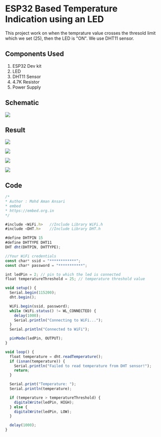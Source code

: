 
# ESP32 Based Temperature Indication using an LED

This project work on when the temprature value crosses the thresold limit which we set (25), then the LED is "ON". We use DHT11 sensor.



## Components Used


1. ESP32 Dev kit
2. LED
3. DHT11 Sensor
4. 4.7K Resistor
5. Power Supply 

## Schematic 

<img src="https://firebasestorage.googleapis.com/v0/b/esp32-temp-indicator.appspot.com/o/schematic.PNG?alt=media&token=370718b6-3ec2-47f0-af1c-cd0009cbfbda"></img>

## Result

<img src="https://firebasestorage.googleapis.com/v0/b/esp32-temp-indicator.appspot.com/o/Img4.jpeg?alt=media&token=d3819ef9-109a-4ecb-816b-d31f372b1423"></img>

<img src="https://firebasestorage.googleapis.com/v0/b/esp32-temp-indicator.appspot.com/o/Img1.jpeg?alt=media&token=c97011a8-fa8f-4727-9a05-0fdfa2e015b9"></img>

<img src="https://firebasestorage.googleapis.com/v0/b/esp32-temp-indicator.appspot.com/o/Img3.jpeg?alt=media&token=797c55c8-9fe9-452c-a3ff-fb957b74c928"></img>

<img src="https://firebasestorage.googleapis.com/v0/b/esp32-temp-indicator.appspot.com/o/Img2.jpeg?alt=media&token=ea925b81-c11a-4df3-a456-c8fcc991c12f"></img>









## Code 

```javascript
/*
* Author : Mohd Aman Ansari
* embed
* https://embed.org.in
*/

#include <WiFi.h>   //Include Library WiFi.h
#include <DHT.h>    //Include Library DHT.h

#define DHTPIN 15
#define DHTTYPE DHT11
DHT dht(DHTPIN, DHTTYPE);

//Your WiFi credentials
const char* ssid = "************";
const char* password = "***********";

int ledPin = 2; // pin to which the led is connected
float temperatureThreshold = 25; // temperature threshold value

void setup() {
  Serial.begin(115200);
  dht.begin();

  WiFi.begin(ssid, password);
  while (WiFi.status() != WL_CONNECTED) {
    delay(1000);
    Serial.println("Connecting to WiFi...");
  }
  Serial.println("Connected to WiFi");

  pinMode(ledPin, OUTPUT);
}

void loop() {
  float temperature = dht.readTemperature();
  if (isnan(temperature)) {
    Serial.println("Failed to read temperature from DHT sensor!");
    return;
  }

  Serial.print("Temperature: ");
  Serial.println(temperature);

  if (temperature > temperatureThreshold) {
    digitalWrite(ledPin, HIGH);
  } else {
    digitalWrite(ledPin, LOW);
  }

  delay(1000);
}

